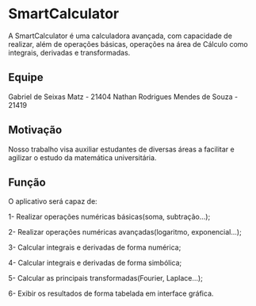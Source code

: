 
# SmartCalculator

A SmartCalculator é uma calculadora avançada, com capacidade de realizar, além de operações básicas, operações na área de Cálculo como integrais, derivadas e transformadas. 


## Equipe
Gabriel de Seixas Matz - 21404
Nathan Rodrigues Mendes de Souza - 21419
## Motivação
Nosso trabalho visa auxiliar estudantes de diversas áreas a facilitar e agilizar o estudo da matemática universitária.
## Função
O aplicativo será capaz de:

1- Realizar operações numéricas básicas(soma, subtração...);

2- Realizar operações numéricas avançadas(logaritmo, exponencial...);

3- Calcular integrais e derivadas de forma numérica;

4- Calcular integrais e derivadas de forma simbólica;

5- Calcular as principais transformadas(Fourier, Laplace...);

6- Exibir os resultados de forma tabelada em interface gráfica.